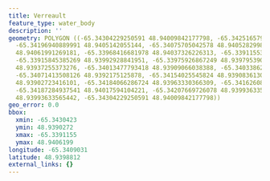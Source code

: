 ```yaml
---
title: Verreault
feature_type: water_body
description: ''
geometry: POLYGON ((-65.34304229250591 48.94009842177798, -65.34251657953882 48.94021822422662,
  -65.34196940889991 48.9405142055144, -65.34075705042578 48.94052829981805, -65.33968416681978
  48.94061991269181, -65.33968416681978 48.94037326226313, -65.33911553850906 48.94019708263889,
  -65.33915845385269 48.93992928841951, -65.33975926867249 48.93979539077073, -65.33998457422969
  48.93937255373276, -65.34013477793418 48.93909066038388, -65.34033862581956 48.93909066038388,
  -65.34071413508126 48.9392175125878, -65.34154025545824 48.93908361303015, -65.34236637583432
  48.93902723416101, -65.34184066286724 48.93963330366309, -65.34162608614641 48.94015479943658,
  -65.34187284937541 48.94017594104221, -65.34207669726078 48.93993633565442, -65.34258095255606
  48.93993633565442, -65.34304229250591 48.94009842177798))
geo_error: 0.0
bbox:
  xmin: -65.3430423
  ymin: 48.9390272
  xmax: -65.3391155
  ymax: 48.9406199
longitude: -65.3409031
latitude: 48.9398812
external_links: {}
---
```

